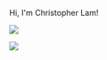 Hi, I'm Christopher Lam!

![](https://github-readme-stats.vercel.app/api?username=christopherlam888)

![](https://github-readme-stats.vercel.app/api/top-langs/?username=christopherlam888&layout=compact)
